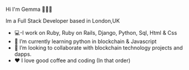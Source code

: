 Hi I'm Gemma 👩🏽‍💻


Im a Full Stack Developer based in London,UK

- 💻-I work on Ruby, Ruby on Rails, Django, Python, Sql, Html & Css
- 🌱 I’m currently learning python in blockchain & Javascript
- 👯 I’m looking to collaborate with blockchain technology projects and dapps.
- ♥️ I love good coffee and coding (In that order)
